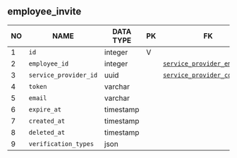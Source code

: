 
employee_invite
----------------------------


NO | NAME | DATA TYPE | PK | FK | COMMENTS
---|------|-----------|----|----|-------------------
1|`id` | integer | V |  | 
2|`employee_id` | integer |  | [`service_provider_employee`](service_provider_employee.md) | 
3|`service_provider_id` | uuid |  | [`service_provider_company`](service_provider_company.md) | 
4|`token` | varchar |  |  | 
5|`email` | varchar |  |  | 
6|`expire_at` | timestamp |  |  | 
7|`created_at` | timestamp |  |  | 
8|`deleted_at` | timestamp |  |  | 
9|`verification_types` | json |  |  | 

